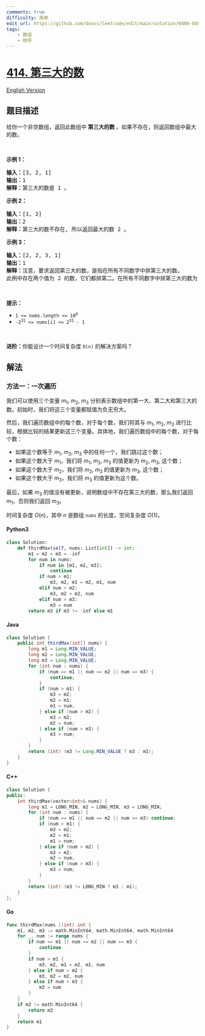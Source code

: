 ```yaml
---
comments: true
difficulty: 简单
edit_url: https://github.com/doocs/leetcode/edit/main/solution/0400-0499/0414.Third%20Maximum%20Number/README.md
tags:
    - 数组
    - 排序
---
```


<!-- problem:start -->

# [414. 第三大的数](https://leetcode.cn/problems/third-maximum-number)

[English Version](/solution/0400-0499/0414.Third%20Maximum%20Number/README_EN.md)

## 题目描述

<!-- description:start -->

<p>给你一个非空数组，返回此数组中 <strong>第三大的数</strong> 。如果不存在，则返回数组中最大的数。</p>

<p> </p>

<p><strong>示例 1：</strong></p>

<pre>
<strong>输入：</strong>[3, 2, 1]
<strong>输出：</strong>1
<strong>解释：</strong>第三大的数是 1 。</pre>

<p><strong>示例 2：</strong></p>

<pre>
<strong>输入：</strong>[1, 2]
<strong>输出：</strong>2
<strong>解释：</strong>第三大的数不存在, 所以返回最大的数 2 。
</pre>

<p><strong>示例 3：</strong></p>

<pre>
<strong>输入：</strong>[2, 2, 3, 1]
<strong>输出：</strong>1
<strong>解释：</strong>注意，要求返回第三大的数，是指在所有不同数字中排第三大的数。
此例中存在两个值为 2 的数，它们都排第二。在所有不同数字中排第三大的数为 1 。</pre>

<p> </p>

<p><strong>提示：</strong></p>

<ul>
	<li><code>1 <= nums.length <= 10<sup>4</sup></code></li>
	<li><code>-2<sup>31</sup> <= nums[i] <= 2<sup>31</sup> - 1</code></li>
</ul>

<p> </p>

<p><strong>进阶：</strong>你能设计一个时间复杂度 <code>O(n)</code> 的解决方案吗？</p>

<!-- description:end -->

## 解法

<!-- solution:start -->

### 方法一：一次遍历

我们可以使用三个变量 $m_1$, $m_2$, $m_3$ 分别表示数组中的第一大、第二大和第三大的数。初始时，我们将这三个变量都赋值为负无穷大。

然后，我们遍历数组中的每个数，对于每个数，我们将其与 $m_1$, $m_2$, $m_3$ 进行比较，根据比较的结果更新这三个变量。具体地，我们遍历数组中的每个数，对于每个数：

-   如果这个数等于 $m_1$, $m_2$, $m_3$ 中的任何一个，我们跳过这个数；
-   如果这个数大于 $m_1$，我们将 $m_1$, $m_2$, $m_3$ 的值更新为 $m_2$, $m_3$, 这个数；
-   如果这个数大于 $m_2$，我们将 $m_2$, $m_3$ 的值更新为 $m_3$, 这个数；
-   如果这个数大于 $m_3$，我们将 $m_3$ 的值更新为这个数。

最后，如果 $m_3$ 的值没有被更新，说明数组中不存在第三大的数，那么我们返回 $m_1$，否则我们返回 $m_3$。

时间复杂度 $O(n)$，其中 $n$ 是数组 `nums` 的长度。空间复杂度 $O(1)$。

<!-- tabs:start -->

#### Python3

```python
class Solution:
    def thirdMax(self, nums: List[int]) -> int:
        m1 = m2 = m3 = -inf
        for num in nums:
            if num in [m1, m2, m3]:
                continue
            if num > m1:
                m3, m2, m1 = m2, m1, num
            elif num > m2:
                m3, m2 = m2, num
            elif num > m3:
                m3 = num
        return m3 if m3 != -inf else m1
```

#### Java

```java
class Solution {
    public int thirdMax(int[] nums) {
        long m1 = Long.MIN_VALUE;
        long m2 = Long.MIN_VALUE;
        long m3 = Long.MIN_VALUE;
        for (int num : nums) {
            if (num == m1 || num == m2 || num == m3) {
                continue;
            }
            if (num > m1) {
                m3 = m2;
                m2 = m1;
                m1 = num;
            } else if (num > m2) {
                m3 = m2;
                m2 = num;
            } else if (num > m3) {
                m3 = num;
            }
        }
        return (int) (m3 != Long.MIN_VALUE ? m3 : m1);
    }
}
```

#### C++

```cpp
class Solution {
public:
    int thirdMax(vector<int>& nums) {
        long m1 = LONG_MIN, m2 = LONG_MIN, m3 = LONG_MIN;
        for (int num : nums) {
            if (num == m1 || num == m2 || num == m3) continue;
            if (num > m1) {
                m3 = m2;
                m2 = m1;
                m1 = num;
            } else if (num > m2) {
                m3 = m2;
                m2 = num;
            } else if (num > m3) {
                m3 = num;
            }
        }
        return (int) (m3 != LONG_MIN ? m3 : m1);
    }
};
```

#### Go

```go
func thirdMax(nums []int) int {
	m1, m2, m3 := math.MinInt64, math.MinInt64, math.MinInt64
	for _, num := range nums {
		if num == m1 || num == m2 || num == m3 {
			continue
		}
		if num > m1 {
			m3, m2, m1 = m2, m1, num
		} else if num > m2 {
			m3, m2 = m2, num
		} else if num > m3 {
			m3 = num
		}
	}
	if m3 != math.MinInt64 {
		return m3
	}
	return m1
}
```

<!-- tabs:end -->

<!-- solution:end -->

<!-- problem:end -->

